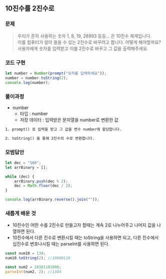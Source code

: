 ## 10진수를 2진수로

### 문제

> 우리가 흔히 사용하는 숫자 1, 8, 19, 28893 등등... 은 10진수 체계입니다.<br>이를 컴퓨터가 알아 들을 수 있는 2진수로 바꾸려고 합니다. 어떻게 해야할까요?<br>사용자에게 숫자를 입력받고 이를 2진수로 바꾸고 그 값을 출력해주세요.

### 코드 구현

```js
let number = Number(prompt("숫자를 입력하세요"));
number = number.toString(2);
console.log(number);
```

### 풀이과정

-   number
    -   타입 : number
    -   저장 데이터 : 입력받은 문자열을 number로 변환한 값

```txt
1. prompt() 로 입력을 받고 그 값을 변수 number에 할당합니다.

2. toString() 을 통해 2진수의 수로 변환합니다.
```

### 모범답안

```js
let dec = "160";
let arrBinary = [];

while (dec) {
    arrBinary.push(dec % 2);
    dec = Math.floor(dec / 2);
}

console.log(arrBinary.reverse().join(""));
```

### 새롭게 배운 것

-   10진수인 어떤 수를 2진수로 만들고자 할때는 계속 2로 나누어주고 나머지 값을 나열하면 된다.
-   10진수에서 다른 진수로 변환시킬 때는 toString을 사용하면 되고, 다른 진수에서 십진수로 변호나시킬 때는 parseInt를 사용하면 된다.

```js
const num10 = 134;
num10.toString(2); //10000110

const num2 = 10101101000;
parseInt(num2, 2); //1384
```

